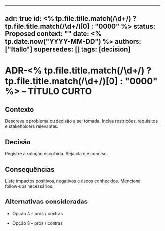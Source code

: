 ---

## adr: true id: <% tp.file.title.match(/\d+/) ? tp.file.title.match(/\d+/)[0] : "0000" %> status: Proposed context: "" date: <% tp.date.now("YYYY-MM-DD") %> authors: ["Itallo"] supersedes: [] tags: [decision]

# ADR-<% tp.file.title.match(/\d+/) ? tp.file.title.match(/\d+/)[0] : "0000" %> – TÍTULO CURTO

## Contexto

Descreva o problema ou decisão a ser tomada. Inclua restrições, requisitos e stakeholders relevantes.

## Decisão

Registre a solução escolhida. Seja claro e conciso.

## Consequências

Liste impactos positivos, negativos e riscos conhecidos. Mencione follow‑ups necessários.

## Alternativas consideradas

- Opção A – prós / contras
    
- Opção B – prós / contras